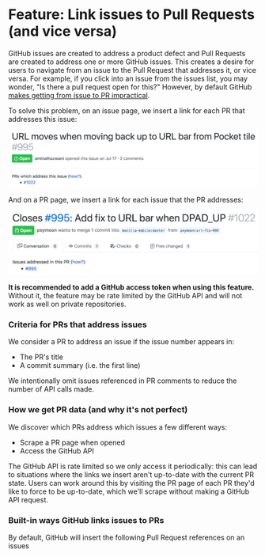 # Feature: Link issues to Pull Requests (and vice versa)
GitHub issues are created to address a product defect and Pull Requests are created to address one or more GitHub issues. This creates a desire for users to navigate from an issue to the Pull Request that addresses it, or vice versa. For example, if you click into an issue from the issues list, you may wonder, "Is there a pull request open for this?" However, by default GitHub [makes getting from issue to PR impractical](#built-in-ways-github-links-issues-to-prs).

To solve this problem, on an issue page, we insert a link for each PR that addresses this issue:

![Example of linking an issue to PR](im/link_issues_to_prs_example.png)

And on a PR page, we insert a link for each issue that the PR addresses:

![Example of linking a PR to an issue](im/link_issues_to_prs_example_vice_versa.png)

**It is recommended to add a GitHub access token when using this feature.** Without it, the feature may be rate limited by the GitHub API and will not work as well on private repositories.

### Criteria for PRs that address issues
We consider a PR to address an issue if the issue number appears in:
- The PR's title
- A commit summary (i.e. the first line)

We intentionally omit issues referenced in PR comments to reduce the number of API calls made.

### How we get PR data (and why it's not perfect)
We discover which PRs address which issues a few different ways:
- Scrape a PR page when opened
- Access the GitHub API

The GitHub API is rate limited so we only access it periodically: this can lead to situations where the links we insert aren't up-to-date with the current PR state. Users can work around this by visiting the PR page of each PR they'd like to force to be up-to-date, which we'll scrape without making a GitHub API request.

### Built-in ways GitHub links issues to PRs
By default, GitHub will insert the following Pull Request references on an issues
